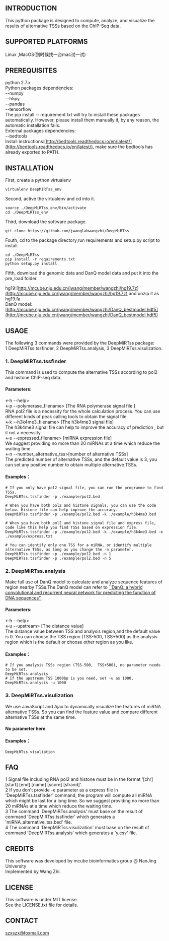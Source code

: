 ## INTRODUCTION
This python package is designed to compute, analyze, and visualize the results of alternative TSSs based on the ChIP-Seq data.
## SUPPORTED PLATFORMS
Linux ,MacOS(到时候找一台mac试一试)
## PREREQUISITES
python 2.7.x  
Python packages dependencies:  
--numpy  
--h5py  
--pandas  
--tensorflow  
The pip install -r requirement.txt will try to install these packages automatically. However, please install them manually if, by any reason, the automatic installation fails.  
External packages dependencies:  
--bedtools  
Install instructions:[http://bedtools.readthedocs.io/en/latest/](http://bedtools.readthedocs.io/en/latest/), make sure the bedtools has already exported to PATH.  
## INSTALLATION
First, create a python virtualenv

```
virtualenv DeepMiRTss_env
```
Second, active the virtualenv and cd into it.

```
source ./DeepMiRTss_env/bin/activate
cd ./DeepMiRTss_env
```
Third, download the software package.  

```
git clone https://github.com/jwanglabwangzhi/DeepMiRTss

```
Fouth, cd to the package directory,run requirements and setup.py script to install.

```
cd ./DeepMiRTss
pip install -r requirements.txt
python setup.py install
```
Fifth, download the genomic data and DanQ model data and put it into the pre_load folder.

hg19:[http://mcube.nju.edu.cn/jwang/member/wangzhi/hg19.7z](http://mcube.nju.edu.cn/jwang/member/wangzhi/hg19.7z) and unzip it as hg19.fa  
DanQ model:[http://mcube.nju.edu.cn/jwang/member/wangzhi/DanQ_bestmodel.hdf5](http://mcube.nju.edu.cn/jwang/member/wangzhi/DanQ_bestmodel.hdf5)

## USAGE
The following 3 commands were provided by the DeepMiRTss package:  
1 DeepMiRTss.tssfinder, 2 DeepMiRTss.analysis, 3 DeepMiRTss.visulization.
### 1. DeepMiRTss.tssfinder  
This command is used to compute the alternative TSSs according to pol2 and histone ChIP-seq data.  
#### Parameters:  
<-h --help>  
<-p --polymerase_filename> [The RNA polymerase signal file ]  
RNA pol2 file is a necessity for the whole calculation process. You can use different kinds of  peak calling tools to obtain the signal file.  
<-k --h3k4me3_filename> [The h3k4me3 signal file]  
The h3k4me3 signal file can help to improve the accuracy of prediction , but it not a necessity.  
<-e --expressed_filename> [miRNA expression file]  
We suggest providing no more than 20 miRNAs at a time which reduce the waiting time.  
<-n --number_alternative_tss>[number of alternative TSSs]    
The predicted number of alternative TSSs, and the default value is 3, you can set any positive number to obtain multiple alternative TSSs.
#### Examples：
```
# If you only have pol2 signal file, you can run the programme to find TSSs.
DeepMiRTss.tssfinder -p ./example/pol2.bed 

# When you have both pol2 and histone signals, you can use the code below. Histone file can help improve the accuracy.
DeepMiRTss.tssfinder -p ./example/pol2.bed -k ./example/h3k4me3.bed

# When you have both pol2 and histone signal file and express file, code like this help you find TSSs based on expression file.
DeepMiRTss.tssfinder -p ./example/pol2.bed -k ./example/h3k4me3.bed -e ./example/express.txt

# You can identify only one TSS for a miRNA, or identify multiple alternative TSSs, as long as you change the -n parameter.
DeepMiRTss.tssfinder -p ./example/pol2.bed -n 1
DeepMiRTss.tssfinder -p ./example/pol2.bed -n 5
```
### 2. DeepMiRTss.analysis  
Make full use of DanQ model to calculate and analyze sequence features of region nearby TSSs.The DanQ model can refer to [``DanQ: a hybrid convolutional and recurrent neural network for predicting the function of DNA sequences''](https://academic.oup.com/nar/article-lookup/doi/10.1093/nar/gkw226)
#### Parameters:  
<-h --help>  
<-u --upstream> [The distance value]  
The distance value between TSS and analysis region,and the default value is 0. You can choose the TSS region (TSS-500, TSS+500) as the analysis region which is the default or choose other region as you like.  
#### Examples：
```
# If you analysis TSSs region (TSS-500,  TSS+500), no parameter needs to be set.
DeepMiRTss.analysis
# If the upstream TSS 1000bp is you need, set -u as 1000.
DeepMiRTss.analysis -u 1000
```
### 3. DeepMiRTss.visulization  
We use JavaScript and Ajax to dynamically visualize the features of miRNA alternative TSSs. So you can find the feature value and compare different alternative TSSs at the same time.  
#### No parameter here
#### Examples：
```
DeepMiRTss.visuliation
```

## FAQ  
1 Signal file including RNA pol2 and histone must be in the format '[chr] [start] [end] [name] [score] [strand]'.  
2 If you don't provide -e parameter as a express file in 'DeepMiRTss.tssfinder' command, the program will compute all miRNA which might be last for a long time. 
So we suggest providing no more than 20 miRNAs at a time which reduce the waiting time.  
3 The command 'DeepMiRTss.analysis' must base on the result of command 'DeepMiRTss.tssfinder' which generates a 'miRNA_alternative_tss.bed' file.  
4 The command 'DeepMiRTss.visulization' must base on the result of command 'DeepMiRTss.analysis' which generates a 'y.csv' file.


## CREDITS
This software was developed by mcube bioinformatics group @ NanJing University  
Implemented by Wang Zhi.
## LICENSE
This software is under MIT license.  
See the LICENSE.txt file for details.  
## CONTACT
szxszx@foxmail.com

















